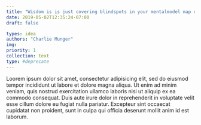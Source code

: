 ```yaml
---
title: "Wisdom is is just covering blindspots in your mentalmodel map of knowledge"
date: 2019-05-02T12:35:24-07:00
draft: false

types: idea
authors: "Charlie Munger"
img:
priority: 1
collection: text
type: #deprecate
---
```


Loorem ipsum dolor sit amet, consectetur adipisicing elit, sed do eiusmod tempor incididunt ut labore et dolore magna aliqua. Ut enim ad minim veniam, quis nostrud exercitation ullamco laboris nisi ut aliquip ex ea commodo consequat. Duis aute irure dolor in reprehenderit in voluptate velit esse cillum dolore eu fugiat nulla pariatur. Excepteur sint occaecat cupidatat non proident, sunt in culpa qui officia deserunt mollit anim id est laborum.
